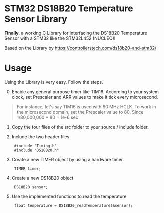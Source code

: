 # STM32 DS18B20 Temperature Sensor Library
**Finally**, a working C Library for interfacing the DS18B20 Temperature Sensor with a STM32 like the STM32L452 (NUCLEO)!

Based on the Library by https://controllerstech.com/ds18b20-and-stm32/

# Usage
Using the Library is very easy. Follow the steps.

0. Enable any general purpose timer like TIM16. According to your system clock, set Prescaler and ARR values to make it tick every microsecond.  
> For instance, let's say TIM16 is used with 80 MHz HCLK. To work in the microsecond domain, set the Prescaler value to 80. Since 1/80,000,000 * 80 = 1e-6 sec
1. Copy the four files of the src folder to your source / include folder.
2. Include the two header files 
        
        #include "Timing.h"
        #include "DS18B20.h"
3. Create a new TIMER object by using a hardware timer. 
        
        TIMER timer;
4. Create a new DS18B20 object
        
        DS18B20 sensor;
5. Use the implemented functions to read the temperature
        
        float temperature = DS18B20_readTemperature(&sensor);
